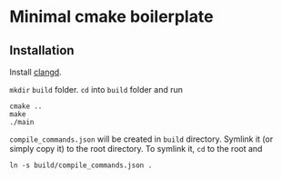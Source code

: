 # Minimal cmake boilerplate

## Installation

Install [clangd](https://clangd.llvm.org/installation.html).

`mkdir` `build` folder. `cd` into `build` folder and run

```
cmake ..
make
./main
```

`compile_commands.json` will be created in `build` directory. Symlink it (or simply copy it) to the root directory. To symlink it, `cd` to the root and

```
ln -s build/compile_commands.json .
```
